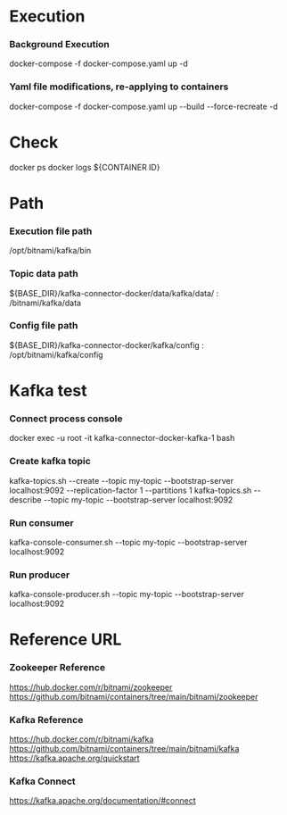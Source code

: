   
# Execution
### Background Execution
docker-compose -f docker-compose.yaml up -d
### Yaml file modifications, re-applying to containers
docker-compose -f docker-compose.yaml up --build --force-recreate -d
  
# Check
docker ps
docker logs ${CONTAINER ID}
  
# Path
### Execution file path 
/opt/bitnami/kafka/bin 
### Topic data path 
${BASE_DIR}/kafka-connector-docker/data/kafka/data/ : /bitnami/kafka/data
### Config file path 
${BASE_DIR}/kafka-connector-docker/kafka/config : /opt/bitnami/kafka/config
  

# Kafka test
### Connect process console
docker exec -u root -it kafka-connector-docker-kafka-1 bash

### Create kafka topic
kafka-topics.sh --create --topic my-topic --bootstrap-server localhost:9092 --replication-factor 1 --partitions 1
kafka-topics.sh --describe --topic my-topic --bootstrap-server localhost:9092

### Run consumer
kafka-console-consumer.sh --topic my-topic --bootstrap-server localhost:9092
### Run producer
kafka-console-producer.sh --topic my-topic --bootstrap-server localhost:9092
  

# Reference URL
### Zookeeper Reference
https://hub.docker.com/r/bitnami/zookeeper
https://github.com/bitnami/containers/tree/main/bitnami/zookeeper

### Kafka Reference
https://hub.docker.com/r/bitnami/kafka
https://github.com/bitnami/containers/tree/main/bitnami/kafka
https://kafka.apache.org/quickstart

### Kafka Connect
https://kafka.apache.org/documentation/#connect